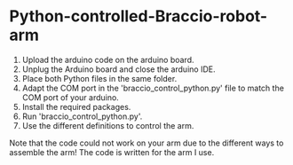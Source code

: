 # Python-controlled-Braccio-robot-arm

1. Upload the arduino code on the arduino board.
2. Unplug the Arduino board and close the arduino IDE.
3. Place both Python files in the same folder.
4. Adapt the COM port in the 'braccio_control_python.py' file to match the COM port of your arduino.
5. Install the required packages.
6. Run 'braccio_control_python.py'.
7. Use the different definitions to control the arm.

Note that the code could not work on your arm due to the different ways to assemble the arm! The code is written for the arm I use.
